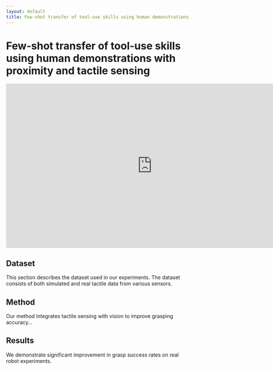 ```yaml
---
layout: default
title: Few-shot transfer of tool-use skills using human demonstrations with proximity and tactile sensing
---
```


# Few-shot transfer of tool-use skills using human demonstrations with proximity and tactile sensing

<!-- Embed a YouTube video -->
<iframe width="800" height="450" src="https://www.youtube.com/watch?v=zP4JvHaCWHk&t=11s" frameborder="0" allowfullscreen></iframe>

## Dataset

This section describes the dataset used in our experiments. The dataset consists of both simulated and real tactile data from various sensors.

## Method

Our method integrates tactile sensing with vision to improve grasping accuracy...

## Results

We demonstrate significant improvement in grasp success rates on real robot experiments.
